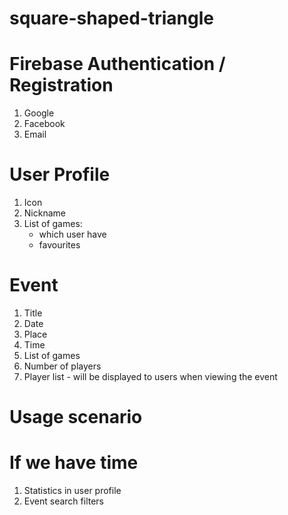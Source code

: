 # square-shaped-triangle

 # Firebase Authentication / Registration 
  1. Google
  2. Facebook
  3. Email

 # User Profile
 1. Icon
 2. Nickname
 3. List of games: 
    * which user have 
    * favourites

 # Event
 1. Title
 2. Date
 3. Place
 4. Time
 5. List of games
 6. Number of players
 7. Player list - will be displayed to users when viewing the event
 
 # Usage scenario

# If we have time
 1. Statistics in user profile
 2. Event search filters

